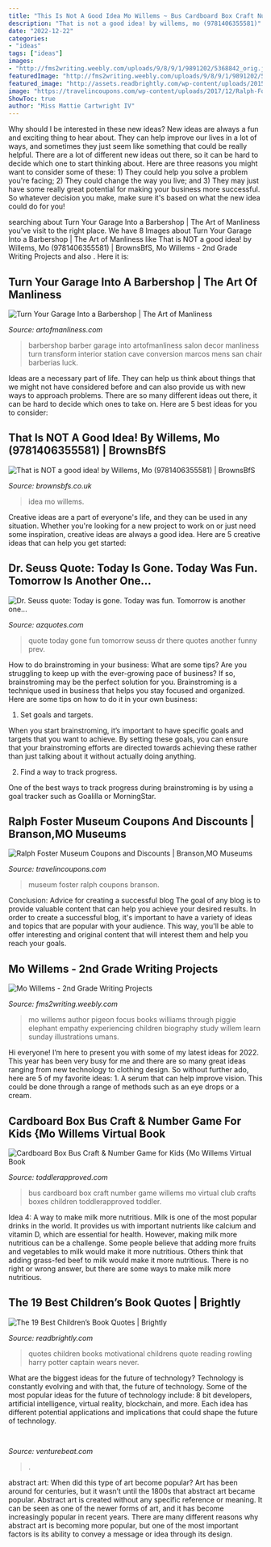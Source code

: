 ```yaml
---
title: "This Is Not A Good Idea Mo Willems ~ Bus Cardboard Box Craft Number Game Willems Mo Virtual Club Crafts Boxes Children Toddlerapproved Toddler"
description: "That is not a good idea! by willems, mo (9781406355581)"
date: "2022-12-22"
categories:
- "ideas"
tags: ["ideas"]
images:
- "http://fms2writing.weebly.com/uploads/9/8/9/1/9891202/5368842_orig.jpg"
featuredImage: "http://fms2writing.weebly.com/uploads/9/8/9/1/9891202/5368842_orig.jpg"
featured_image: "http://assets.readbrightly.com/wp-content/uploads/2015/08/quote-JK-Rowling.png"
image: "https://travelincoupons.com/wp-content/uploads/2017/12/Ralph-Foster-Museum-2-640x480_c.png"
ShowToc: true
author: "Miss Mattie Cartwright IV"
---
```



Why should I be interested in these new ideas?
New ideas are always a fun and exciting thing to hear about. They can help improve our lives in a lot of ways, and sometimes they just seem like something that could be really helpful. There are a lot of different new ideas out there, so it can be hard to decide which one to start thinking about. Here are three reasons you might want to consider some of these: 1) They could help you solve a problem you're facing; 2) They could change the way you live; and 3) They may just have some really great potential for making your business more successful. So whatever decision you make, make sure it's based on what the new idea could do for you!

	

		
searching about Turn Your Garage Into a Barbershop | The Art of Manliness you've visit to the right place. We have 8 Images about Turn Your Garage Into a Barbershop | The Art of Manliness like That is NOT a good idea! by Willems, Mo (9781406355581) | BrownsBfS, Mo Willems - 2nd Grade Writing Projects and also . Here it is:
		
    
## Turn Your Garage Into A Barbershop | The Art Of Manliness

<img loading=lazy src="http://content.artofmanliness.com/uploads/2011/06/Barber-Shoppe-5.jpg" onerror="this.onerror=null;this.src='https://tse2.mm.bing.net/th?id=OIP.ckb1_XVmqCPehcMUFTlqIgAAAA&amp;pid=15.1';" alt="Turn Your Garage Into a Barbershop | The Art of Manliness">

_Source: artofmanliness.com_

>barbershop barber garage into artofmanliness salon decor manliness turn transform interior station cave conversion marcos mens san chair barberias luck. 

	

Ideas are a necessary part of life. They can help us think about things that we might not have considered before and can also provide us with new ways to approach problems. There are so many different ideas out there, it can be hard to decide which ones to take on. Here are 5 best ideas for you to consider: 

    
## That Is NOT A Good Idea! By Willems, Mo (9781406355581) | BrownsBfS

<img loading=lazy src="https://www.bibdsl.co.uk/imagegallery2/bds/201436/9781406355581.JPG" onerror="this.onerror=null;this.src='https://tse2.mm.bing.net/th?id=OIP.7S16x9MzaUfKu7uYTlc60AHaIN&amp;pid=15.1';" alt="That is NOT a good idea! by Willems, Mo (9781406355581) | BrownsBfS">

_Source: brownsbfs.co.uk_

>idea mo willems. 

	

Creative ideas are a part of everyone's life, and they can be used in any situation. Whether you're looking for a new project to work on or just need some inspiration, creative ideas are always a good idea. Here are 5 creative ideas that can help you get started: 

    
## Dr. Seuss Quote: Today Is Gone. Today Was Fun. Tomorrow Is Another One...

<img loading=lazy src="https://www.azquotes.com/picture-quotes/quote-today-is-gone-today-was-fun-tomorrow-is-another-one-every-day-from-here-to-there-funny-dr-seuss-49-95-31.jpg" onerror="this.onerror=null;this.src='https://tse2.mm.bing.net/th?id=OIP.Edlyjqe2ikGLW7iiN-4a9AHaDf&amp;pid=15.1';" alt="Dr. Seuss quote: Today is gone. Today was fun. Tomorrow is another one...">

_Source: azquotes.com_

>quote today gone fun tomorrow seuss dr there quotes another funny prev. 

	

How to do brainstroming in your business: What are some tips?
Are you struggling to keep up with the ever-growing pace of business? If so, brainstroming may be the perfect solution for you. Brainstroming is a technique used in business that helps you stay focused and organized. Here are some tips on how to do it in your own business: 
1. Set goals and targets.

When you start brainstroming, it’s important to have specific goals and targets that you want to achieve. By setting these goals, you can ensure that your brainstroming efforts are directed towards achieving these rather than just talking about it without actually doing anything. 

2. Find a way to track progress.

One of the best ways to track progress during brainstroming is by using a goal tracker such as Goalilla or MorningStar.

    
## Ralph Foster Museum Coupons And Discounts | Branson,MO Museums

<img loading=lazy src="https://travelincoupons.com/wp-content/uploads/2017/12/Ralph-Foster-Museum-2-640x480_c.png" onerror="this.onerror=null;this.src='https://tse4.mm.bing.net/th?id=OIP.hEBeNsd2NurLULmKOL6qZQHaFj&amp;pid=15.1';" alt="Ralph Foster Museum Coupons and Discounts | Branson,MO Museums">

_Source: travelincoupons.com_

>museum foster ralph coupons branson. 

	

Conclusion: Advice for creating a successful blog
The goal of any blog is to provide valuable content that can help you achieve your desired results. In order to create a successful blog, it's important to have a variety of ideas and topics that are popular with your audience. This way, you'll be able to offer interesting and original content that will interest them and help you reach your goals.

    
## Mo Willems - 2nd Grade Writing Projects

<img loading=lazy src="http://fms2writing.weebly.com/uploads/9/8/9/1/9891202/5368842_orig.jpg" onerror="this.onerror=null;this.src='https://tse3.mm.bing.net/th?id=OIP.23xIop-PkY3D4jhs98GxhAHaFp&amp;pid=15.1';" alt="Mo Willems - 2nd Grade Writing Projects">

_Source: fms2writing.weebly.com_

>mo willems author pigeon focus books williams through piggie elephant empathy experiencing children biography study willem learn sunday illustrations umans. 

	

Hi everyone! I’m here to present you with some of my latest ideas for 2022. This year has been very busy for me and there are so many great ideas ranging from new technology to clothing design. So without further ado, here are 5 of my favorite ideas: 1. A serum that can help improve vision. This could be done through a range of methods such as an eye drops or a cream. 
    
## Cardboard Box Bus Craft &amp; Number Game For Kids {Mo Willems Virtual Book

<img loading=lazy src="https://toddlerapproved.com/wp-content/uploads/2014/09/IMG_7639.jpg" onerror="this.onerror=null;this.src='https://tse3.mm.bing.net/th?id=OIP.DTAwnSvWChnHJJSR9Y9vmwHaE7&amp;pid=15.1';" alt="Cardboard Box Bus Craft &amp; Number Game for Kids {Mo Willems Virtual Book">

_Source: toddlerapproved.com_

>bus cardboard box craft number game willems mo virtual club crafts boxes children toddlerapproved toddler. 

	

Idea 4: A way to make milk more nutritious.
Milk is one of the most popular drinks in the world. It provides us with important nutrients like calcium and vitamin D, which are essential for health. However, making milk more nutritious can be a challenge. Some people believe that adding more fruits and vegetables to milk would make it more nutritious. Others think that adding grass-fed beef to milk would make it more nutritious. There is no right or wrong answer, but there are some ways to make milk more nutritious.

    
## The 19 Best Children’s Book Quotes | Brightly

<img loading=lazy src="http://assets.readbrightly.com/wp-content/uploads/2015/08/quote-JK-Rowling.png" onerror="this.onerror=null;this.src='https://tse1.mm.bing.net/th?id=OIP.CjxdTheqLi_9unwGi5DQzgHaHa&amp;pid=15.1';" alt="The 19 Best Children’s Book Quotes | Brightly">

_Source: readbrightly.com_

>quotes children books motivational childrens quote reading rowling harry potter captain wears never. 

	

What are the biggest ideas for the future of technology?
Technology is constantly evolving and with that, the future of technology. Some of the most popular ideas for the future of technology include: 8 bit developers, artificial intelligence, virtual reality, blockchain, and more. Each idea has different potential applications and implications that could shape the future of technology.

    
## 

<img loading=lazy src="https://venturebeat.com/wp-content/uploads/2019/10/IMG_2307D-e1572529138577.jpeg" onerror="this.onerror=null;this.src='https://tse3.mm.bing.net/th?id=OIP.JH5oeQG4IfebxWuL_cwUiQHaFj&amp;pid=15.1';" alt="">

_Source: venturebeat.com_

>. 

	

abstract art: When did this type of art become popular?
Art has been around for centuries, but it wasn’t until the 1800s that abstract art became popular. Abstract art is created without any specific reference or meaning. It can be seen as one of the newer forms of art, and it has become increasingly popular in recent years. There are many different reasons why abstract art is becoming more popular, but one of the most important factors is its ability to convey a message or idea through its design.

